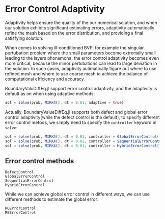 # Error Control Adaptivity

Adaptivity helps ensure the quality of the our numerical solution, and when our solution exhibits significant estimating errors, adaptivity automatically refine the mesh based on the error distribution, and providing a final satisfying solution.

When comes to solving ill-conditioned BVP, for example the singular pertubation problem where the small parameters become extremally small leading to the layers phonemona, the error control adaptivity becomes even more critical, because the minor pertubations can lead to large deviation in the solution. In such cases, adaptivity autimatically figure out where to use refined mesh and where to use coarse mesh to achieve the balance of computational efficiency and accuracy.

BoundaryValuDiffEq.jl support error control adaptivity, and the adaptivity is default as on when using adaptive methods:

```julia
sol = solve(prob, MIRK4(), dt = 0.01, adaptive = true)
```

Actually, BoundaryValueDiffEq.jl supports both defect and global error control adaptivity(while the defect control is the default), to specify different error control metods, we simply need to specify the `controller` keyword in `solve`:

```julia
sol = solve(prob, MIRK4(), dt = 0.01, controller = GlobalErrorControl()) # Use global error control
sol = solve(prob, MIRK4(), dt = 0.01, controller = SequentialErrorControl()) # Use Sequential error control
sol = solve(prob, MIRK4(), dt = 0.01, controller = HybridErrorControl()) # Use Hybrid error control
```

## Error control methods

```@docs
DefectControl
GlobalErrorControl
SequentialErrorControl
HybridErrorControl
```

While we can achieve global error control in different ways, we can use different methods to estimate the global error:

```@docs
HOErrorControl
REErrorControl
```

